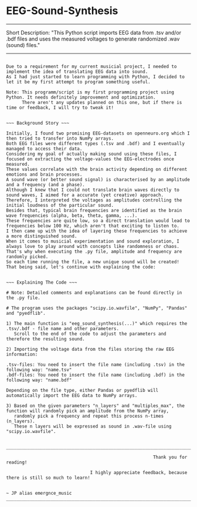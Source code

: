 # EEG-Sound-Synthesis
________________________________________________________________________________________________________________________________________
Short Description:
"This Python script imports EEG data from .tsv and/or .bdf files and uses the measured voltages to generate randomized .wav (sound) files."
________________________________________________________________________________________________________________________________________

~~~ Introduction ~~~

Due to a requirement for my current musicial project, I needed to implement the idea of translating EEG data into sound. 
As I had just started to learn programming with Python, I decided to let it be my first attempt to program something useful. 

Note: This programm/script is my first programming project using Python. It needs definitely improvement and optimization.
      There aren't any updates planned on this one, but if there is time or feedback, I will try to tweak it!


~~~ Background Story ~~~

Initially, I found two promising EEG-datasets on openneuro.org which I then tried to transfer into NumPy arrays.
Both EEG files were different types (.tsv and .bdf) and I eventually managed to access their data.
Considering my goal of actually making sound using these files, I focused on extracting the voltage-values the EEG-electrodes once measured.
These values correlate with the brain activity depending on different emotions and brain processes.
A sound wave (or better sound signal) is characterised by an amplitude and a frequency (and a phase).
Although I knew that I could not translate brain waves directly to sound waves, I aimed for a accurate (yet creative) approach.
Therefore, I interpreted the voltages as amplitudes controlling the initial loudness of the particular sound.
Besides that, typical brain frequencies are identified as the brain wave frequencies (alpha, beta, theta, gamma, ...).
These frequencies are quite low, so a direct translation would lead to frequencies below 100 Hz, which aren't that exciting to listen to.
I then came up with the idea of layering these frequencies to achieve a more distinguished sound.
When it comes to musicial experimentation and sound exploration, I always love to play around with concepts like randomness or chaos.
That's why when executing the .py file, amplitude and frequency are randomly picked. 
So each time running the file, a new unique sound will be created!
That being said, let's continue with explaining the code:


~~~ Explaining The Code ~~~

# Note: Detailed comments and explanations can be found directly in the .py file.

# The program uses the packages "scipy.io.wavfile", "NumPy", "Pandas" and "pyedflib".

1) The main function is "eeg_sound_synthesis(...)" which requires the .tsv/.bdf - file name and other parameters.
   Scroll to the end of the code to adjust the parameters and therefore the resulting sound.
   
2) Importing the voltage data from the files storing the raw EEG information:

.tsv-files: You need to insert the file name (including .tsv) in the following way: "name.tsv"
.bdf-files: You need to insert the file name (including .bdf) in the following way: "name.bdf"

Depending on the file type, either Pandas or pyedflib will automatically import the EEG data to NumPy arrays. 

3) Based on the given parameters "n_layers" and "multiples_max", the function will randomly pick an amplitude from the NumPy array,
   randomly pick a frequency and repeat this process n-times (n_layers).
   These n layers will be expressed as sound in .wav-file using "scipy.io.wavfile".
 

________________________________________________________________________________________________________________________________________
                                                        
                                                        Thank you for reading!
                            
                                I highly appreciate feedback, because there is still so much to learn!
                                                                            
                                                                            ~ JP alias emergnce_music
________________________________________________________________________________________________________________________________________
 



       
       
  

